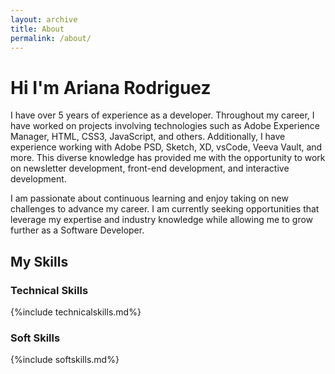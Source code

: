 ```yaml
---
layout: archive
title: About
permalink: /about/
---
```


# Hi I'm Ariana Rodriguez
I have over 5 years of experience as a developer. Throughout my career, I have worked on projects involving technologies such as Adobe Experience Manager, HTML, CSS3, JavaScript, and others. Additionally, I have experience working with Adobe PSD, Sketch, XD, vsCode, Veeva Vault, and more. This diverse knowledge has provided me with the opportunity to work on newsletter development, front-end development, and interactive development.

I am passionate about continuous learning and enjoy taking on new challenges to advance my career. I am currently seeking opportunities that leverage my expertise and industry knowledge while allowing me to grow further as a Software Developer.

## My Skills
### Technical Skills

{%include technicalskills.md%}

### Soft Skills

{%include softskills.md%}